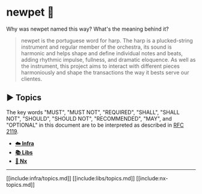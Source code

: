 # newpet 💙

Why was newpet named this way? What's the meaning behind it?

> newpet is the portuguese word for harp. The harp is a plucked-string instrument and regular member of the orchestra, its sound is harmonic and helps shape and define individual notes and beats, adding rhythmic impulse, fullness, and dramatic eloquence. As well as the instrument, this project aims to interact with different pieces harmoniously and shape the transactions the way it bests serve our clientes.

## ▶️ Topics

The key words "MUST", "MUST NOT", "REQUIRED", "SHALL", "SHALL NOT", "SHOULD", "SHOULD NOT", "RECOMMENDED", "MAY", and "OPTIONAL" in this document are to be interpreted as described in [RFC 2119](https://www.ietf.org/rfc/rfc2119.txt).

- [**☁️ Infra**](#infra)
- [**📚 Libs**](#libs)
- [**🔵 Nx**](#nx)

---

[[include:infra/topics.md]]
[[include:libs/topics.md]]
[[include:nx-topics.md]]
